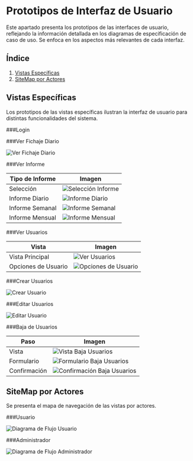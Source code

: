 # Prototipos de Interfaz de Usuario

Este apartado presenta los prototipos de las interfaces de usuario, reflejando la información detallada en los diagramas de especificación de caso de uso. Se enfoca en los aspectos más relevantes de cada interfaz.

## Índice
1. [Vistas Específicas](#vistas-específicas)
2. [SiteMap por Actores](#sitemap-por-actores)

## Vistas Específicas
Los prototipos de las vistas específicas ilustran la interfaz de usuario para distintas funcionalidades del sistema.

###Login



###Ver Fichaje Diario

![Ver Fichaje Diario](../../imagenes/prototipos/fichajeDiario/verFichajeDiario.png)



###Ver Informe

| Tipo de Informe | Imagen |
| --- | --- |
| Selección | ![Selección Informe](../../imagenes/prototipos/informe/seleccion.png) |
| Informe Diario | ![Informe Diario](../../imagenes/prototipos/informe/diario.png) |
| Informe Semanal | ![Informe Semanal](../../imagenes/prototipos/informe/semanal.png) |
| Informe Mensual | ![Informe Mensual](../../imagenes/prototipos/informe/mensual.png) |



###Ver Usuarios

| Vista | Imagen |
| --- | --- |
| Vista Principal | ![Ver Usuarios](../../imagenes/prototipos/usuarios/verUsuarios(defaultAdmin).png) |
| Opciones de Usuario | ![Opciones de Usuario](../../imagenes/prototipos/usuarios/editarDarDeBajaUsuarios(defaultAdmin).png) |



###Crear Usuarios

![Crear Usuario](../../imagenes/prototipos/usuarios/crearUsuario.png)

###Editar Usuarios

![Editar Usuario](../../imagenes/prototipos/usuarios/editarUsuario.png)


###Baja de Usuarios

| Paso | Imagen |
| --- | --- |
| Vista | ![Vista Baja Usuarios](../../imagenes/prototipos/usuarios/eliminarUsuarios1.png) |
| Formulario | ![Formulario Baja Usuarios](../../imagenes/prototipos/usuarios/eliminarUsuarios2.png) |
| Confirmación | ![Confirmación Baja Usuarios](../../imagenes/prototipos/usuarios/eliminarUsuarios3.png) |



## SiteMap por Actores
Se presenta el mapa de navegación de las vistas por actores.

###Usuario

![Diagrama de Flujo Usuario](../../imagenes/prototipos/diagramaFlujoAplicacion/DiagramaFlujoUsuario.png)


###Administrador

![Diagrama de Flujo Administrador](../../imagenes/prototipos/diagramaFlujoAplicacion/DiagramaFlujoAdmin.png)

